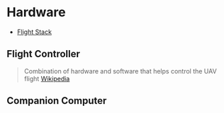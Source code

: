 # Hardware

- [Flight Stack](https://altax.net/blog/flight-stack/)

## Flight Controller

> Combination of hardware and software that helps control the UAV flight [Wikipedia](https://en.wikipedia.org/wiki/Flight_controller_(disambiguation))

## Companion Computer
